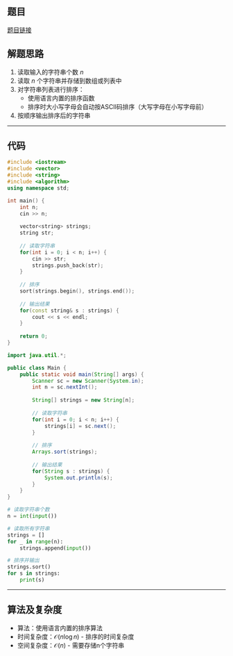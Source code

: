 ## 题目
[题目链接](https://www.nowcoder.com/practice/5af18ba2eb45443aa91a11e848aa6723?tpId=37&tqId=36838&sourceUrl=/exam/oj&channenl=wgithub&fromPut=wgithub)

## 解题思路
1. 读取输入的字符串个数 $n$
2. 读取 $n$ 个字符串并存储到数组或列表中
3. 对字符串列表进行排序：
   - 使用语言内置的排序函数
   - 排序时大小写字母会自动按ASCII码排序（大写字母在小写字母前）
4. 按顺序输出排序后的字符串

---

## 代码

```c++ []
#include <iostream>
#include <vector>
#include <string>
#include <algorithm>
using namespace std;

int main() {
    int n;
    cin >> n;
    
    vector<string> strings;
    string str;
    
    // 读取字符串
    for(int i = 0; i < n; i++) {
        cin >> str;
        strings.push_back(str);
    }
    
    // 排序
    sort(strings.begin(), strings.end());
    
    // 输出结果
    for(const string& s : strings) {
        cout << s << endl;
    }
    
    return 0;
}
```
```java []
import java.util.*;

public class Main {
    public static void main(String[] args) {
        Scanner sc = new Scanner(System.in);
        int n = sc.nextInt();
        
        String[] strings = new String[n];
        
        // 读取字符串
        for(int i = 0; i < n; i++) {
            strings[i] = sc.next();
        }
        
        // 排序
        Arrays.sort(strings);
        
        // 输出结果
        for(String s : strings) {
            System.out.println(s);
        }
    }
}
```
```python []
# 读取字符串个数
n = int(input())

# 读取所有字符串
strings = []
for _ in range(n):
    strings.append(input())

# 排序并输出
strings.sort()
for s in strings:
    print(s)
```

---

## 算法及复杂度
- 算法：使用语言内置的排序算法
- 时间复杂度：$\mathcal{O}(n\log n)$ - 排序的时间复杂度
- 空间复杂度：$\mathcal{O}(n)$ - 需要存储n个字符串
